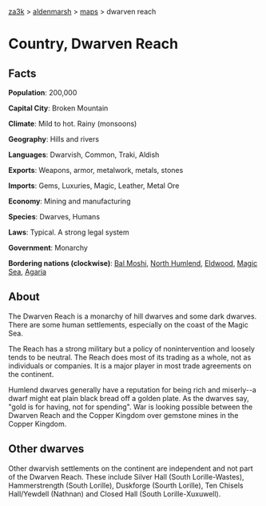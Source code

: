 [za3k](/) > [aldenmarsh](/aldenmarsh/) > [maps](maps) > dwarven reach

# Country, Dwarven Reach
## Facts
**Population**: 200,000

**Capital City**: Broken Mountain

**Climate**: Mild to hot. Rainy (monsoons)

**Geography**: Hills and rivers

**Languages**: Dwarvish, Common, Traki, Aldish

**Exports**: Weapons, armor, metalwork, metals, stones

**Imports**: Gems, Luxuries, Magic, Leather, Metal Ore

**Economy**: Mining and manufacturing

**Species**: Dwarves, Humans

**Laws**: Typical. A strong legal system

**Government**: Monarchy

**Bordering nations (clockwise)**: [Bal Moshi](bal_moshi), [North Humlend](north_humlend), [Eldwood](eldwood), [Magic Sea](magic_sea), [Agaria](agaria)

## About
The Dwarven Reach is a monarchy of hill dwarves and some dark dwarves. There are some human settlements, especially on the coast of the Magic Sea.

The Reach has a strong military but a policy of nonintervention and loosely tends to be neutral. The Reach does most of its trading as a whole, not as individuals or companies. It is a major player in most trade agreements on the continent. 

Humlend dwarves generally have a reputation for being rich and miserly--a dwarf might eat plain black bread off a golden plate. As the dwarves say, "gold is for having, not for spending". War is looking possible between the Dwarven Reach and the Copper Kingdom over gemstone mines in the Copper Kingdom.

## Other dwarves
Other dwarvish settlements on the continent are independent and not part of the Dwarven Reach. These include Silver Hall (South Lorille-Wastes), Hammerstrength (South Lorille), Duskforge (Sourth Lorille), Ten Chisels Hall/Yewdell (Nathnan) and Closed Hall (South Lorille-Xuxuwell).
